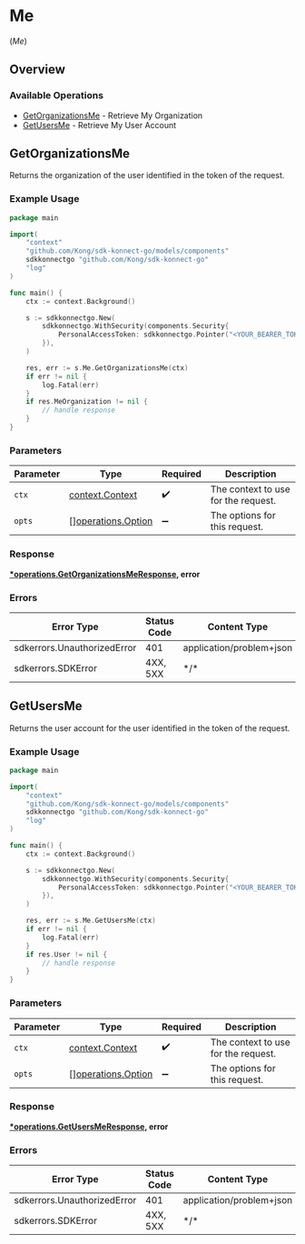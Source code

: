 # Me
(*Me*)

## Overview

### Available Operations

* [GetOrganizationsMe](#getorganizationsme) - Retrieve My Organization
* [GetUsersMe](#getusersme) - Retrieve My User Account

## GetOrganizationsMe

Returns the organization of the user identified in the token of the request.

### Example Usage

<!-- UsageSnippet language="go" operationID="get-organizations-me" method="get" path="/v3/organizations/me" -->
```go
package main

import(
	"context"
	"github.com/Kong/sdk-konnect-go/models/components"
	sdkkonnectgo "github.com/Kong/sdk-konnect-go"
	"log"
)

func main() {
    ctx := context.Background()

    s := sdkkonnectgo.New(
        sdkkonnectgo.WithSecurity(components.Security{
            PersonalAccessToken: sdkkonnectgo.Pointer("<YOUR_BEARER_TOKEN_HERE>"),
        }),
    )

    res, err := s.Me.GetOrganizationsMe(ctx)
    if err != nil {
        log.Fatal(err)
    }
    if res.MeOrganization != nil {
        // handle response
    }
}
```

### Parameters

| Parameter                                                | Type                                                     | Required                                                 | Description                                              |
| -------------------------------------------------------- | -------------------------------------------------------- | -------------------------------------------------------- | -------------------------------------------------------- |
| `ctx`                                                    | [context.Context](https://pkg.go.dev/context#Context)    | :heavy_check_mark:                                       | The context to use for the request.                      |
| `opts`                                                   | [][operations.Option](../../models/operations/option.md) | :heavy_minus_sign:                                       | The options for this request.                            |

### Response

**[*operations.GetOrganizationsMeResponse](../../models/operations/getorganizationsmeresponse.md), error**

### Errors

| Error Type                  | Status Code                 | Content Type                |
| --------------------------- | --------------------------- | --------------------------- |
| sdkerrors.UnauthorizedError | 401                         | application/problem+json    |
| sdkerrors.SDKError          | 4XX, 5XX                    | \*/\*                       |

## GetUsersMe

Returns the user account for the user identified in the token of the request.

### Example Usage

<!-- UsageSnippet language="go" operationID="get-users-me" method="get" path="/v3/users/me" -->
```go
package main

import(
	"context"
	"github.com/Kong/sdk-konnect-go/models/components"
	sdkkonnectgo "github.com/Kong/sdk-konnect-go"
	"log"
)

func main() {
    ctx := context.Background()

    s := sdkkonnectgo.New(
        sdkkonnectgo.WithSecurity(components.Security{
            PersonalAccessToken: sdkkonnectgo.Pointer("<YOUR_BEARER_TOKEN_HERE>"),
        }),
    )

    res, err := s.Me.GetUsersMe(ctx)
    if err != nil {
        log.Fatal(err)
    }
    if res.User != nil {
        // handle response
    }
}
```

### Parameters

| Parameter                                                | Type                                                     | Required                                                 | Description                                              |
| -------------------------------------------------------- | -------------------------------------------------------- | -------------------------------------------------------- | -------------------------------------------------------- |
| `ctx`                                                    | [context.Context](https://pkg.go.dev/context#Context)    | :heavy_check_mark:                                       | The context to use for the request.                      |
| `opts`                                                   | [][operations.Option](../../models/operations/option.md) | :heavy_minus_sign:                                       | The options for this request.                            |

### Response

**[*operations.GetUsersMeResponse](../../models/operations/getusersmeresponse.md), error**

### Errors

| Error Type                  | Status Code                 | Content Type                |
| --------------------------- | --------------------------- | --------------------------- |
| sdkerrors.UnauthorizedError | 401                         | application/problem+json    |
| sdkerrors.SDKError          | 4XX, 5XX                    | \*/\*                       |